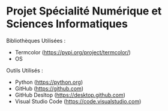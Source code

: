 # Projet Spécialité Numérique et Sciences Informatiques

Bibliothèques Utilisées : 

- Termcolor (https://pypi.org/project/termcolor/)
- OS

Outils Utilisés :

- Python (https://python.org)
- GitHub (https://github.com)
- GitHub Desltop (https://desktop.github.com)
- Visual Studio Code (https://code.visualstudio.com)